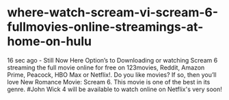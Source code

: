 # where-watch-scream-vi-scream-6-fullmovies-online-streamings-at-home-on-hulu

16 sec ago - Still Now Here Option’s to Downloading or watching Scream 6 streaming the full movie online for free on 123movies, Reddit, Amazon Prime, Peacock, HBO Max or Netflix!. Do you like movies? If so, then you’ll love New Romance Movie: Scream 6. This movie is one of the best in its genre. #John Wick 4 will be available to watch online on Netflix's very soon!
